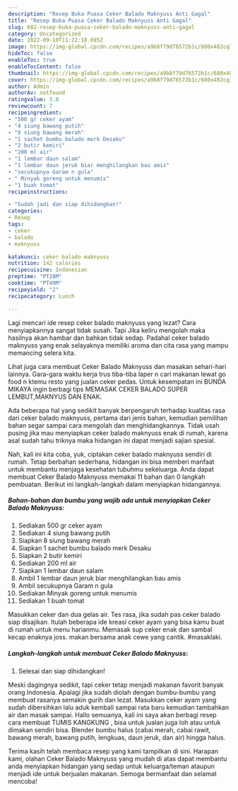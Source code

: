 ```yaml
---
description: "Resep Buka Puasa Ceker Balado Maknyuss Anti Gagal"
title: "Resep Buka Puasa Ceker Balado Maknyuss Anti Gagal"
slug: 682-resep-buka-puasa-ceker-balado-maknyuss-anti-gagal
category: Uncategorized
date: 2022-09-10T11:22:18.695Z
image: https://img-global.cpcdn.com/recipes/a9b8f79d76572b1c/680x482cq70/ceker-balado-maknyuss-foto-resep-utama.jpg
hideToc: false
enableToc: true
enableTocContent: false
thumbnail: https://img-global.cpcdn.com/recipes/a9b8f79d76572b1c/680x482cq70/ceker-balado-maknyuss-foto-resep-utama.jpg
cover: https://img-global.cpcdn.com/recipes/a9b8f79d76572b1c/680x482cq70/ceker-balado-maknyuss-foto-resep-utama.jpg
author: Admin
authorAv: notfound
ratingvalue: 3.8
reviewcount: 7
recipeingredient:
- "500 gr ceker ayam"
- "4 siung bawang putih"
- "8 siung bawang merah"
- "1 sachet bumbu balado merk Desaku"
- "2 butir kemiri"
- "200 ml air"
- "1 lembar daun salam"
- "1 lembar daun jeruk biar menghilangkan bau amis"
- "secukupnya Garam n gula"
- " Minyak goreng untuk menumis"
- "1 buah tomat"
recipeinstructions:

- "Sudah jadi dan siap dihidangkan!"
categories:
- Resep
tags:
- ceker
- balado
- maknyuss

katakunci: ceker balado maknyuss 
nutrition: 142 calories
recipecuisine: Indonesian
preptime: "PT28M"
cooktime: "PT49M"
recipeyield: "2"
recipecategory: Lunch

---
```



Lagi mencari ide resep ceker balado maknyuss yang lezat? Cara menyiapkannya sangat tidak susah. Tapi Jika keliru mengolah maka hasilnya akan hambar dan bahkan tidak sedap. Padahal ceker balado maknyuss yang enak selayaknya memiliki aroma dan cita rasa yang mampu memancing selera kita.


Lihat juga cara membuat Ceker Balado Maknyuss dan masakan sehari-hari lainnya. Gara-gara waktu kerja trus tiba-tiba laper n cari makanan lewat go food n ktemu resto yang jualan ceker pedas. Untuk kesempatan ini BUNDA MIKAYA ingin berbagi tips MEMASAK CEKER BALADO SUPER LEMBUT,MAKNYUS DAN ENAK.

Ada beberapa hal yang sedikit banyak berpengaruh terhadap kualitas rasa dari ceker balado maknyuss, pertama dari jenis bahan, kemudian pemilihan bahan segar sampai cara mengolah dan menghidangkannya. Tidak usah pusing jika mau menyiapkan ceker balado maknyuss enak di rumah, karena asal sudah tahu triknya maka hidangan ini dapat menjadi sajian spesial.


Nah, kali ini kita coba, yuk, ciptakan ceker balado maknyuss sendiri di rumah. Tetap berbahan sederhana, hidangan ini bisa memberi manfaat untuk membantu menjaga kesehatan tubuhmu sekeluarga. Anda dapat membuat Ceker Balado Maknyuss memakai 11 bahan dan 0 langkah pembuatan. Berikut ini langkah-langkah dalam menyiapkan hidangannya.

<!--inarticleads1-->

##### Bahan-bahan dan bumbu yang wajib ada untuk menyiapkan Ceker Balado Maknyuss:

1. Sediakan 500 gr ceker ayam
1. Sediakan 4 siung bawang putih
1. Siapkan 8 siung bawang merah
1. Siapkan 1 sachet bumbu balado merk Desaku
1. Siapkan 2 butir kemiri
1. Sediakan 200 ml air
1. Siapkan 1 lembar daun salam
1. Ambil 1 lembar daun jeruk biar menghilangkan bau amis
1. Ambil secukupnya Garam n gula
1. Sediakan  Minyak goreng untuk menumis
1. Sediakan 1 buah tomat


Masukkan ceker dan dua gelas air. Tes rasa, jika sudah pas ceker balado siap disajikan. Itulah beberapa ide kreasi ceker ayam yang bisa kamu buat di rumah untuk menu harianmu. Memasak sup ceker enak dan sambal kecap enaknya joss. makan bersama anak cewe yang cantik. #masaklaki. 

<!--inarticleads2-->

##### Langkah-langkah untuk membuat Ceker Balado Maknyuss:


1. Selesai dan siap dihidangkan!

Meski dagingnya sedikit, tapi ceker tetap menjadi makanan favorit banyak orang Indonesia. Apalagi jika sudah diolah dengan bumbu-bumbu yang membuat rasanya semakin gurih dan lezat. Masukkan ceker ayam yang sudah dibersihkan lalu aduk kembali sampai rata baru kemudian tambahkan air dan masak sampai. Hallo semuanya, kali ini saya akan berbagi resep cara membuat TUMIS KANGKUNG , bisa untuk jualan juga loh atau untuk dimakan sendiri bisa. Blender bumbu halus (cabai merah, cabai rawit, bawang merah, bawang putih, lengkuas, daun jeruk, dan air) hingga halus. 

Terima kasih telah membaca resep yang kami tampilkan di sini. Harapan kami, olahan Ceker Balado Maknyuss yang mudah di atas dapat membantu anda menyiapkan hidangan yang sedap untuk keluarga/teman ataupun menjadi ide untuk berjualan makanan. Semoga bermanfaat dan selamat mencoba!
